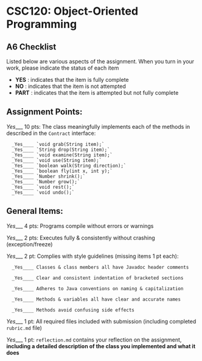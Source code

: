 # CSC120: Object-Oriented Programming
## A6 Checklist

Listed below are various aspects of the assignment.  When you turn in your work, please indicate the status of each item

- **YES** : indicates that the item is fully complete
- **NO** : indicates that the item is not attempted
- **PART** : indicates that the item is attempted but not fully complete


## Assignment Points:

_Yes____ 10 pts: The class meaningfully implements each of the methods in described in the `Contract` interface:

      _Yes____ `void grab(String item);`
      _Yes____ `String drop(String item);`
      _Yes____ `void examine(String item);`
      _Yes____ `void use(String item);`
      _Yes____ `boolean walk(String direction);`
      _Yes____ `boolean fly(int x, int y);`
      _Yes____ `Number shrink();`
      _Yes____ `Number grow();`
      _Yes____ `void rest();`
      _Yes____ `void undo();`


## General Items:

_Yes____ 4 pts: Programs compile without errors or warnings

_Yes____ 2 pts: Executes fully & consistently without crashing (exception/freeze)

_Yes____ 2 pt: Complies with style guidelines (missing items 1 pt each):

      _Yes____ Classes & class members all have Javadoc header comments

      _Yes____ Clear and consistent indentation of bracketed sections

      _Yes____ Adheres to Java conventions on naming & capitalization

      _Yes____ Methods & variables all have clear and accurate names

      _Yes____ Methods avoid confusing side effects

_Yes____ 1 pt: All required files included with submission (including completed `rubric.md` file)

_Yes____ 1 pt: `reflection.md` contains your reflection on the assignment, **including a detailed description of the class you implemented and what it does**
